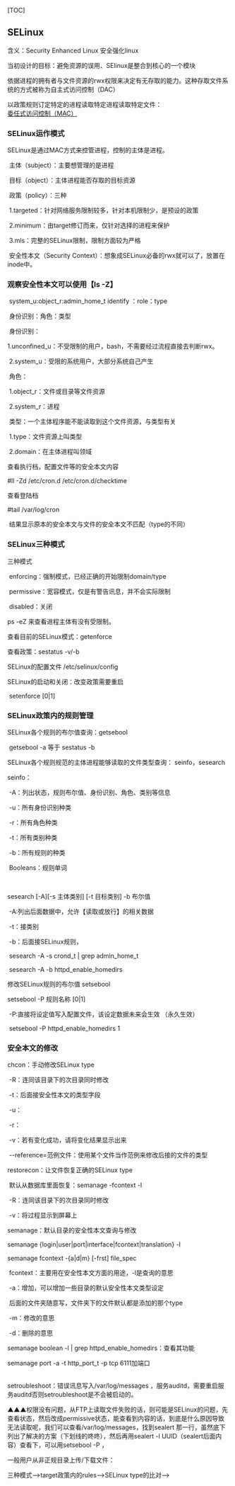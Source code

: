 [TOC]

## SELinux

含义：Security Enhanced Linux  安全强化linux

当初设计的目标：避免资源的误用、SElinux是整合到核心的一个模块

依据进程的拥有者与文件资源的rwx权限来决定有无存取的能力。这种存取文件系统的方式被称为自主式访问控制（DAC）

以政策规则订定特定的进程读取特定进程读取特定文件：<u>委任式访问控制（MAC）</u> 

### SELinux运作模式

SELinux是通过MAC方式来控管进程，控制的主体是进程。

​	主体（subject）：主要想管理的是进程

​	目标（object）：主体进程能否存取的目标资源

​	 政策（policy）：三种

​		1.targeted：针对网络服务限制较多，针对本机限制少，是预设的政策

​		2.minimum：由target修订而来，仅针对选择的进程来保护

​		3.mls：完整的SELinux限制，限制方面较为严格

​	安全性本文（Security Context）：想象成SELinux必备的rwx就可以了，放置在inode中。

### 观察安全性本文可以使用【ls -Z】

​	system_u:object_r:admin_home_t            identify ：role：type

​					身份识别：角色：类型

​	身份识别： 

​		1.unconfined_u：不受限制的用户，bash，不需要经过流程直接去判断rwx。

​		2.system_u：受限的系统用户，大部分系统自己产生

​	角色：

​		1.object_r：文件或目录等文件资源

​		2.system_r：进程

​	类型：一个主体程序能不能读取到这个文件资源，与类型有关

​		1.type：文件资源上叫类型

​		2.domain：在主体进程叫领域

查看执行档，配置文件等的安全本文内容

#ll -Zd /etc/cron.d /etc/cron.d/checktime 

查看登陆档

#tail /var/log/cron

​	结果显示原本的安全本文与文件的安全本文不匹配（type的不同）

### SELinux三种模式

三种模式

​	enforcing：强制模式，已经正确的开始限制domain/type

​	permissive：宽容模式，仅是有警告讯息，并不会实际限制

​	disabled：关闭

ps -eZ 来查看进程主体有没有受限制。

查看目前的SELinux模式：getenforce

查看政策：sestatus -v/-b

SELinux的配置文件 /etc/selinux/config

SELinux的启动和关闭：改变政策需要重启

​	setenforce [0&#124;1]

### SELinux政策内的规则管理

SELinux各个规则的布尔值查询：getsebool

​	getsebool -a 等于 sestatus -b

SELinux各个规则规范的主体进程能够读取的文件类型查询： seinfo，sesearch



seinfo：

​	-A：列出状态，规则布尔值、身份识别、角色、类别等信息

​	-u：所有身份识别种类

​	-r：所有角色种类

​	-t：所有类别种类

​	-b：所有规则的种类

​	Booleans：规则单词


​	

sesearch [-A][-s 主体类别] [-t 目标类别] -b 布尔值

​	-A:列出后面数据中，允许【读取或放行】的相关数据

​	-t：接类别

​	-b：后面接SELinux规则，

​	sesearch -A -s crond_t &#124; grep  admin_home_t

​	sesearch -A -b httpd_enable_homedirs

修改SELinux规则的布尔值 setsebool

setsebool -P 规则名称 [0&#124;1]  

​	-P:直接将设定值写入配置文件，该设定数据未来会生效 （永久生效）

​	setsebool -P httpd_enable_homedirs 1



### 安全本文的修改

chcon：手动修改SELinux type

​	-R：连同该目录下的次目录同时修改

​	-t：后面接安全性本文的类型字段

​	-u：

​	-r：

​	-v：若有变化成功，请将变化结果显示出来

​	--reference=范例文件：使用某个文件当作范例来修改后接的文件的类型

restorecon：让文件恢复正确的SELinux type

​	默认从数据库里面恢复：semanage -fcontext -l

​	-R：连同该目录下的次目录同时修改

​	-v：将过程显示到屏幕上

semanage：默认目录的安全性本文查询与修改

semanage {login&#124;user&#124;port&#124;interface&#124;fcontext&#124;translation} -l

semanage fcontext -{a&#124;d&#124;m} [-frst] file_spec

​	fcontext：主要用在安全性本文方面的用途，-l是查询的意思

​		-a：增加，可以增加一些目录的默认安全性本文类型设定

​		后面的文件夹随意写，文件夹下的文件默认都是添加的那个type

​		-m：修改的意思

​		-d：删除的意思

semanage boolean -l &#124; grep httpd_enable_homedirs：查看其功能

semanage port -a -t http_port_t -p tcp 6111加端口


​	
setroubleshoot：错误讯息写入/var/log/messages	，服务auditd，需要重启服务auditd否则setroubleshoot是不会被启动的。

 ▲▲▲权限没有问题，从FTP上读取文件失败的话，则可能是SELinux的问题，先查看状态，然后改成permissive状态，能查看到内容的话，到底是什么原因导致无法读取呢，我们可以查看/var/log/messages，找到sealert 那一行，虽然底下列出了解决的方案（下划线的咚咚），然后再用sealert -l  UUID（sealert后面内容）查看下，可以用setsebool -P ，

一般用户从非正规目录上传/下载文件：


三种模式-->target政策内的rules-->SELinux type的比对-->	


